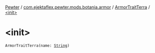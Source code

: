 [Pewter](../../index.md) / [com.ejektaflex.pewter.mods.botania.armor](../index.md) / [ArmorTraitTerra](index.md) / [&lt;init&gt;](./-init-.md)

# &lt;init&gt;

`ArmorTraitTerra(name: `[`String`](https://kotlinlang.org/api/latest/jvm/stdlib/kotlin/-string/index.html)`)`